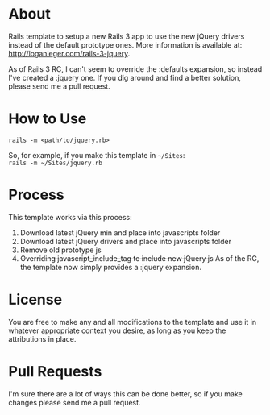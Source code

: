 About
=====
Rails template to setup a new Rails 3 app to use the new jQuery drivers instead of the default prototype ones.  More information is available at: http://loganleger.com/rails-3-jquery.

As of Rails 3 RC, I can't seem to override the :defaults expansion, so instead I've created a :jquery one. If you dig around and find a better solution, please send me a pull request.

How to Use
==========
`rails -m <path/to/jquery.rb>`

So, for example, if you make this template in `~/Sites`:<br>
`rails -m ~/Sites/jquery.rb`

Process
=======
This template works via this process:

1.  Download latest jQuery min and place into javascripts folder
2.  Download latest jQuery drivers and place into javascripts folder
3.  Remove old prototype js
4.  <del>Overriding javascript_include_tag to include new jQuery js</del> As of the RC, the template now simply provides a :jquery expansion.

License
=======
You are free to make any and all modifications to the template and use it in whatever appropriate context you desire, as long as you keep the attributions in place.

Pull Requests
=============
I'm sure there are a lot of ways this can be done better, so if you make changes please send me a pull request.